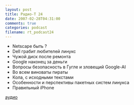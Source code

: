 ```yaml
---
layout: post
title: Радио-T 24
date: 2007-02-28T04:31:00
comments: true
categories: podcast
filename: rt_podcast24
---
```


- Netscape быть ?
- Dell грабит любителей линукс
- Чужой диск после ремонта
- Google наконец за деньги
- Вопросы безопасность в Гугле и зловещий Google-AI
- Во всем виноваты пираты
- Кола, с исходными текстами
- Особенности и перспективы пакетных систем линукса
- Правильный iPhone

[аудио](http://cdn.radio-t.com/rt_podcast24.mp3)
<audio src="http://cdn.radio-t.com/rt_podcast24.mp3" preload="none"></audio>


